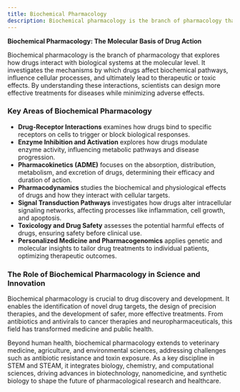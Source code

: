 ```yaml
---
title: Biochemical Pharmacology
description: Biochemical pharmacology is the branch of pharmacology that explores how drugs interact with biological systems at the molecular level
---
```


**Biochemical Pharmacology: The Molecular Basis of Drug Action**

Biochemical pharmacology is the branch of pharmacology that explores how drugs interact with biological systems at the molecular level. It investigates the mechanisms by which drugs affect biochemical pathways, influence cellular processes, and ultimately lead to therapeutic or toxic effects. By understanding these interactions, scientists can design more effective treatments for diseases while minimizing adverse effects.

### Key Areas of Biochemical Pharmacology

- **Drug-Receptor Interactions** examines how drugs bind to specific receptors on cells to trigger or block biological responses.
- **Enzyme Inhibition and Activation** explores how drugs modulate enzyme activity, influencing metabolic pathways and disease progression.
- **Pharmacokinetics (ADME)** focuses on the absorption, distribution, metabolism, and excretion of drugs, determining their efficacy and duration of action.
- **Pharmacodynamics** studies the biochemical and physiological effects of drugs and how they interact with cellular targets.
- **Signal Transduction Pathways** investigates how drugs alter intracellular signaling networks, affecting processes like inflammation, cell growth, and apoptosis.
- **Toxicology and Drug Safety** assesses the potential harmful effects of drugs, ensuring safety before clinical use.
- **Personalized Medicine and Pharmacogenomics** applies genetic and molecular insights to tailor drug treatments to individual patients, optimizing therapeutic outcomes.

### The Role of Biochemical Pharmacology in Science and Innovation

Biochemical pharmacology is crucial to drug discovery and development. It enables the identification of novel drug targets, the design of precision therapies, and the development of safer, more effective treatments. From antibiotics and antivirals to cancer therapies and neuropharmaceuticals, this field has transformed medicine and public health.

Beyond human health, biochemical pharmacology extends to veterinary medicine, agriculture, and environmental sciences, addressing challenges such as antibiotic resistance and toxin exposure. As a key discipline in STEM and STEAM, it integrates biology, chemistry, and computational sciences, driving advances in biotechnology, nanomedicine, and synthetic biology to shape the future of pharmacological research and healthcare.